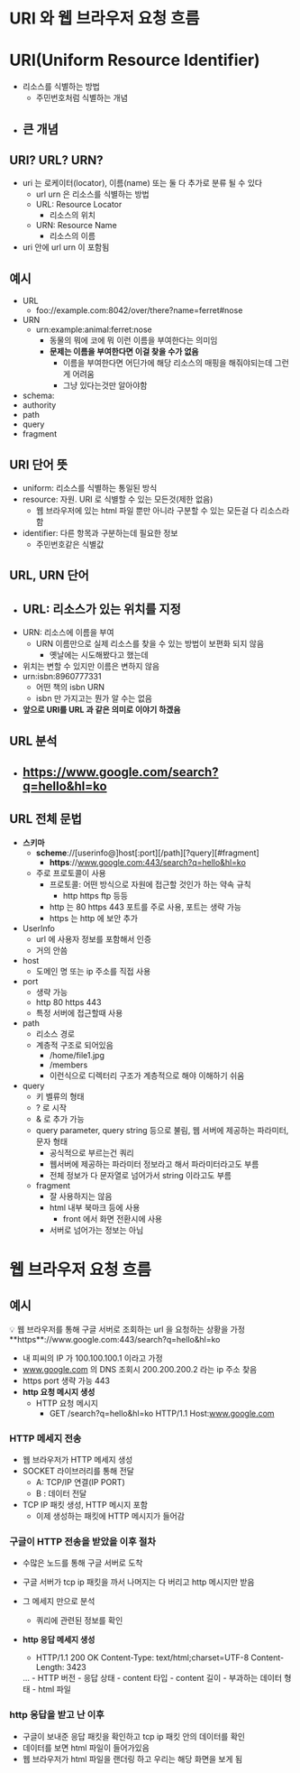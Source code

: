 # URI 와 웹 브라우저 요청 흐름

# URI(Uniform Resource Identifier)

- 리소스를 식별하는 방법
    - 주민번호처럼 식별하는 개념
- 큰 개념
    - 

## URI? URL? URN?

- uri 는 로케이터(locator), 이름(name) 또는 둘 다 추가로 분류 될 수 있다
    - url urn 은 리소스를 식별하는 방법
    - URL: Resource Locator
        - 리소스의 위치
    - URN: Resource Name
        - 리소스의 이름
- uri 안에 url urn 이 포함됨

## 예시

- URL
    - foo://example.com:8042/over/there?name=ferret#nose
- URN
    - urn:example:animal:ferret:nose
        - 동물의 뭐에 코에 뭐 이런 이름을 부여한다는 의미임
        - **문제는 이름을 부여한다면 이걸 찾을 수가 없음**
            - 이름을 부여한다면 어딘가에 해당 리소스의 매핑을 해줘야되는데 그런게 어려움
            - 그냥 있다는것만 알아야함
- schema:
- authority
- path
- query
- fragment

## URI 단어 뜻

- uniform: 리소스를 식별하는 통일된 방식
- resource: 자원. URI 로 식별할 수 있는 모든것(제한 없음)
    - 웹 브라우저에 있는 html 파일 뿐만 아니라 구분할 수 있는 모든걸 다 리소스라함
- identifier: 다른 항목과 구분하는데 필요한 정보
    - 주민번호같은 식별값

## URL, URN 단어

- URL: 리소스가 있는 위치를 지정
    - 
- URN: 리소스에 이름을 부여
    - URN 이름만으로 실제 리소스를 찾을 수 있는 방법이 보편화 되지 않음
        - 옛날에는 시도해봤다고 했는데
- 위치는 변할 수 있지만 이름은 변하지 않음
- urn:isbn:8960777331
    - 어떤 책의 isbn URN
    - isbn 만 가지고는 뭔가 알 수는 없음
- **앞으로 URI를 URL 과 같은 의미로 이야기 하겠음**

## URL 분석

- https://www.google.com/search?q=hello&hl=ko
    - 

## URL 전체 문법

- **스키마**
    - **scheme**://[userinfo@]host[:port][/path][?query][#fragment]
        - **https**://www.google.com:443/search?q=hello&hl=ko
    - 주로 프로토콜이 사용
        - 프로토콜: 어떤 방식으로 자원에 접근할 것인가 하는 약속 규칙
            - http https ftp 등등
        - http 는 80 https 443 포트를 주로 사용, 포트는 생략 가능
        - https 는 http 에 보안 추가
- UserInfo
    - url 에 사용자 정보를 포함해서 인증
    - 거의 안씀
- host
    - 도메인 명 또는 ip 주소를 직접 사용
- port
    - 생략 가능
    - http 80 https 443
    - 특정 서버에 접근할때 사용
- path
    - 리소스 경로
    - 계층적 구조로 되어있음
        - /home/file1.jpg
        - /members
        - 이런식으로 디렉터리 구조가 계층적으로 해야 이해하기 쉬움
- query
    - 키 벨류의 형태
    - ? 로 시작
    - & 로 추가 가능
    - query parameter, query string 등으로 불림, 웹 서버에 제공하는 파라미터, 문자 형태
        - 공식적으로 부르는건 쿼리
        - 웹서버에 제공하는 파라미터 정보라고 해서 파라미터라고도 부름
        - 전체 정보가 다 문자열로 넘어가서 string 이라고도 부름
    - fragment
        - 잘 사용하지는 않음
        - html 내부 북마크 등에 사용
            - front 에서 화면 전환시에 사용
        - 서버로 넘어가는 정보는 아님

# 웹 브라우저 요청 흐름

## 예시

<aside>
💡 웹 브라우저를 통해 구글 서버로 조회하는 url 을 요청하는 상황을 가정
**https**://www.google.com:443/search?q=hello&hl=ko

</aside>

- 내 피씨의 IP 가 100.100.100.1 이라고 가정
- www.google.com 의 DNS 조회시 200.200.200.2 라는 ip 주소 찾음
- https port 생략 가능 443
- **http 요청 메시지 생성**
    - HTTP 요청 메시지
        - GET /search?q=hello&hl=ko HTTP/1.1
        Host:www.google.com

### HTTP 메세지 전송

- 웹 브라우저가 HTTP 메세지 생성
- SOCKET 라이브러리를 통해 전달
    - A: TCP/IP 연결(IP PORT)
    - B : 데이터 전달
- TCP IP 패킷 생성, HTTP 메시지 포함
    - 이제 생성하는 패킷에 HTTP 메시지가 들어감

### 구글이 HTTP 전송을 받았을 이후 절차

- 수많은 노드를 통해 구글 서버로 도착
- 구글 서버가 tcp ip 패킷을 까서 나머지는 다 버리고 http 메시지만 받음
- 그 메세지 만으로 분석
    - 쿼리에 관련된 정보를 확인
- **http 응답 메세지 생성**
    - HTTP/1.1 200 OK
    Content-Type: text/html;charset=UTF-8
    Content-Length: 3423
    
    <html>
    <body>...</body>
    </html>
        - HTTP 버전
        - 응답 상태
        - content 타입
        - content 길이
        - 부과하는 데이터 형태
            - html 파일

### http 응답을 받고 난 이후

- 구글이 보내준 응답 패킷을 확인하고 tcp ip 패킷 안의 데이터를 확인
- 데이터를 보면 html 파일이 들어가있음
- 웹 브라우저가 html 파일을 랜더링 하고 우리는 해당 화면을 보게 됨
